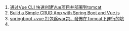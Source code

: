 1. [通过Vue CLI 快速创建Vue项目并部署到tomcat](https://www.javazhiyin.com/49655.html)
2. [Build a Simple CRUD App with Spring Boot and Vue.js](https://developer.okta.com/blog/2022/08/19/build-crud-spring-and-vue)
3. [springboot +vue 打包爲war包，發佈在Tomcat下運行的坑](https://www.twblogs.net/a/5d72f363bd9eee541c341534)
4. 